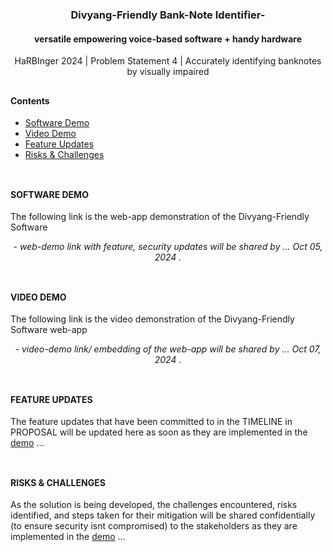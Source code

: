 <h1 align="center"></h1>
<h3 align="center">Divyang-Friendly Bank-Note Identifier- </h3> 
<h4 align="center">versatile empowering voice-based software + handy hardware</h4>
<p align="center">HaRBInger 2024 | Problem Statement 4 | Accurately identifying banknotes by visually impaired</p>

<h2 align="center"></h2>

#### Contents
- [Software Demo](#software-demo)
- [Video Demo](#video-demo) 
- [Feature Updates](#feature-updates)
- [Risks & Challenges](#risks--challenges)

<h2 align="center"></h2>

#### <br>SOFTWARE DEMO
The following link is the web-app demonstration of the Divyang-Friendly Software
<p align="center"><em>- web-demo link with feature, security updates will be shared by ...  Oct 05, 2024 . </em></p>

<h2 align="center"></h2>

#### <br>VIDEO DEMO
The following link is the video demonstration of the Divyang-Friendly Software web-app
<p align="center"><em>- video-demo link/ embedding of the web-app will be shared by ...  Oct 07, 2024 . </em></p>

<h2 align="center"></h2>

#### <br>FEATURE UPDATES
The feature updates that have been committed to in the TIMELINE in PROPOSAL will be updated here as soon as they are implemented in the [demo](#software-demo) ...

<h2 align="center"></h2>

#### <br>RISKS & CHALLENGES
As the solution is being developed, the challenges encountered, risks identified, and steps taken for their mitigation will be shared confidentially (to ensure security isnt compromised) to the stakeholders as they are implemented in the [demo](#software-demo) ...

<h1 align="center"></h1>

